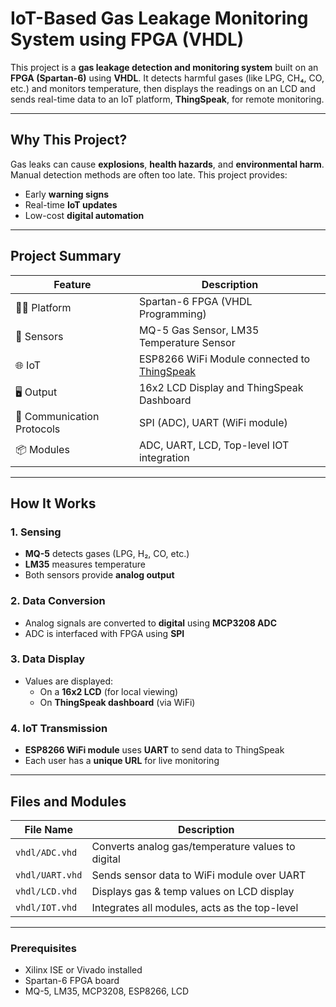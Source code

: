 # IoT-Based Gas Leakage Monitoring System using FPGA (VHDL)

This project is a **gas leakage detection and monitoring system** built on an **FPGA (Spartan-6)** using **VHDL**. It detects harmful gases (like LPG, CH₄, CO, etc.) and monitors temperature, then displays the readings on an LCD and sends real-time data to an IoT platform, **ThingSpeak**, for remote monitoring.

---

## Why This Project?

Gas leaks can cause **explosions**, **health hazards**, and **environmental harm**. Manual detection methods are often too late. This project provides:
- Early **warning signs**
- Real-time **IoT updates**
- Low-cost **digital automation**

---

## Project Summary

| Feature                         | Description                                                                |
|---------------------------------|--------------------------------------------------------------------------- |
| 👨‍💻 Platform                    | Spartan-6 FPGA (VHDL Programming)                                           |
| 🔌 Sensors                     | MQ-5 Gas Sensor, LM35 Temperature Sensor                                    |
| 🌐 IoT                         | ESP8266 WiFi Module connected to [ThingSpeak](https://thingspeak.com/)      |
| 🖥️ Output                     | 16x2 LCD Display and ThingSpeak Dashboard                                    |
| 💬 Communication Protocols     | SPI (ADC), UART (WiFi module)                                               |
| 📦 Modules                     | ADC, UART, LCD, Top-level IOT integration                                   |

---

## How It Works

### 1. **Sensing**
- **MQ-5** detects gases (LPG, H₂, CO, etc.)
- **LM35** measures temperature
- Both sensors provide **analog output**

### 2. **Data Conversion**
- Analog signals are converted to **digital** using **MCP3208 ADC**
- ADC is interfaced with FPGA using **SPI**

### 3. **Data Display**
- Values are displayed:
  - On a **16x2 LCD** (for local viewing)
  - On **ThingSpeak dashboard** (via WiFi)

### 4. **IoT Transmission**
- **ESP8266 WiFi module** uses **UART** to send data to ThingSpeak
- Each user has a **unique URL** for live monitoring

---

## Files and Modules

| File Name       | Description                              |
|-----------------|------------------------------------------|
| `vhdl/ADC.vhd`  | Converts analog gas/temperature values to digital |
| `vhdl/UART.vhd` | Sends sensor data to WiFi module over UART         |
| `vhdl/LCD.vhd`  | Displays gas & temp values on LCD display          |
| `vhdl/IOT.vhd`  | Integrates all modules, acts as the top-level      |

---

### Prerequisites
- Xilinx ISE or Vivado installed
- Spartan-6 FPGA board
- MQ-5, LM35, MCP3208, ESP8266, LCD

